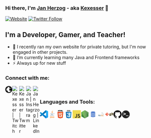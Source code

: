 ### Hi there, I'm [Jan Herzog][website] - aka [Kexesser][twitch] 👋 

[![Website](https://img.shields.io/website?label=janherzog.eu&style=for-the-badge&url=https%3A%2F%2Fjanherzog.eu)](https://janherzog.eu)
[![Twitter Follow](https://img.shields.io/twitter/follow/JanKexesser?color=1DA1F2&logo=twitter&style=for-the-badge)](https://twitter.com/intent/follow?original_referer=https%3A%2F%2Fgithub.com%2FNotEchoDE&screen_name=NotEchoDE)

## I'm a Developer, Gamer, and Teacher!

- 🔭 I recently ran my own website for private tutoring, but I'm now engaged in other projects.
- 🌱 I’m currently learning many Java and Frontend frameworks
- ⚡ Always up for new stuff

### Connect with me:

[<img align="left" alt="janherzog.eu" width="22px" src="https://raw.githubusercontent.com/iconic/open-iconic/master/svg/globe.svg" />][website]
[<img align="left" alt="Kexesser | Twitch" width="22px" src="https://cdn.jsdelivr.net/npm/simple-icons@v3/icons/twitch.svg" />][twitch]
[<img align="left" alt="Kexesser | Twitter" width="22px" src="https://cdn.jsdelivr.net/npm/simple-icons@v3/icons/twitter.svg" />][twitter]
[<img align="left" alt="Jan | Instagram" width="22px" src="https://cdn.jsdelivr.net/npm/simple-icons@v3/icons/instagram.svg" />][instagram]
[<img align="left" alt="Jan Herzog | LinkedIn" width="22px" src="https://cdn.jsdelivr.net/npm/simple-icons@v3/icons/linkedin.svg" />][linkedin]

<br />

### Languages and Tools:

<img align="left" alt="Visual Studio Code" width="26px" src="https://raw.githubusercontent.com/github/explore/80688e429a7d4ef2fca1e82350fe8e3517d3494d/topics/visual-studio-code/visual-studio-code.png" />
<img align="left" alt="Java" width="26px" src="https://raw.githubusercontent.com/github/explore/80688e429a7d4ef2fca1e82350fe8e3517d3494d/topics/java/java.png" />
<img align="left" alt="HTML5" width="26px" src="https://raw.githubusercontent.com/github/explore/80688e429a7d4ef2fca1e82350fe8e3517d3494d/topics/html/html.png" />
<img align="left" alt="CSS3" width="26px" src="https://raw.githubusercontent.com/github/explore/80688e429a7d4ef2fca1e82350fe8e3517d3494d/topics/css/css.png" />
<img align="left" alt="JavaScript" width="26px" src="https://raw.githubusercontent.com/github/explore/80688e429a7d4ef2fca1e82350fe8e3517d3494d/topics/javascript/javascript.png" />
<img align="left" alt="Node.js" width="26px" src="https://raw.githubusercontent.com/github/explore/80688e429a7d4ef2fca1e82350fe8e3517d3494d/topics/nodejs/nodejs.png" />
<img align="left" alt="SQL" width="26px" src="https://raw.githubusercontent.com/github/explore/80688e429a7d4ef2fca1e82350fe8e3517d3494d/topics/sql/sql.png" />
<img align="left" alt="MySQL" width="26px" src="https://raw.githubusercontent.com/github/explore/80688e429a7d4ef2fca1e82350fe8e3517d3494d/topics/mysql/mysql.png" />
<img align="left" alt="Git" width="26px" src="https://raw.githubusercontent.com/github/explore/80688e429a7d4ef2fca1e82350fe8e3517d3494d/topics/git/git.png" />
<img align="left" alt="GitHub" width="26px" src="https://raw.githubusercontent.com/github/explore/78df643247d429f6cc873026c0622819ad797942/topics/github/github.png" />
<img align="left" alt="Terminal" width="26px" src="https://raw.githubusercontent.com/github/explore/80688e429a7d4ef2fca1e82350fe8e3517d3494d/topics/terminal/terminal.png" />

<br />
<br />

[website]: https://janherzog.eu
[twitter]: https://twitter.com/JanKexesser
[instagram]: https://instagram.com/jn.hrzg
[twitch]: https://twitch.tv/kexesser
[linkedin]: https://www.linkedin.com/in/jan-herzog-7519b1230/
